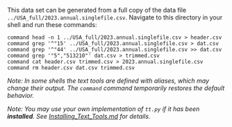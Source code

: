 This data set can be generated from a full copy of the data file `../USA_full/2023.annual.singlefile.csv`.  Navigate to this directory in your shell and run these commands:

    command head -n 1 ../USA_full/2023.annual.singlefile.csv > header.csv
    command grep '^"15' ../USA_full/2023.annual.singlefile.csv > dat.csv
    command grep '^"44' ../USA_full/2023.annual.singlefile.csv >> dat.csv
    command grep '"5","513210"' dat.csv > trimmed.csv
    command cat header.csv trimmed.csv > 2023.annual.singlefile.csv
    command rm header.csv dat.csv trimmed.csv

*Note: In some shells the text tools are defined with _aliases_, which may change their output.  The `command` command temporarily restores the default behavior.*

*Note: You may use your own implementation of `tt.py` if it has been **installed**. See [Installing_Text_Tools.md](../../instructions/Installing_Text_Tools.md) for details.*
